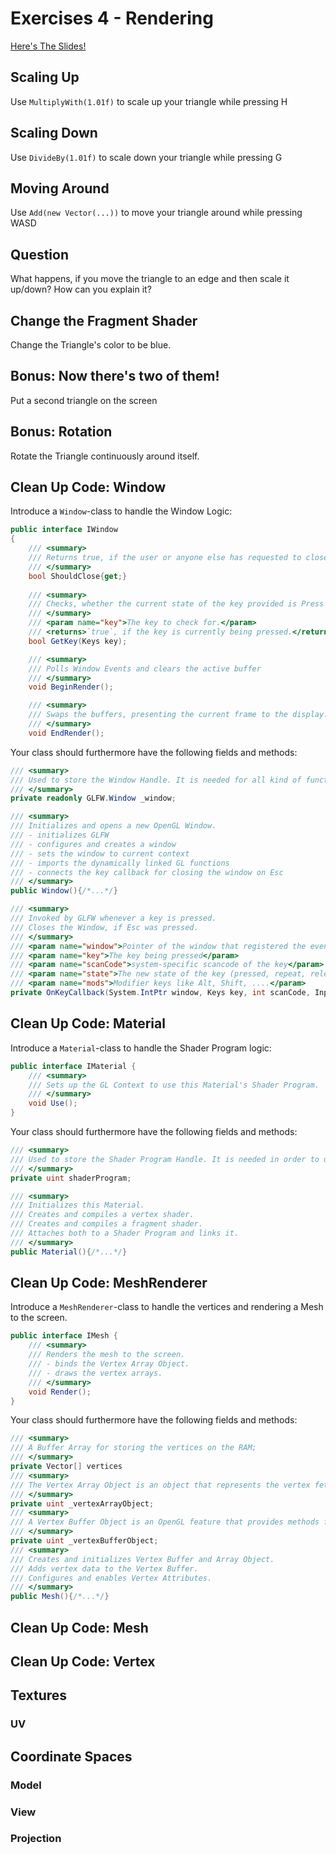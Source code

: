 # Exercises 4 - Rendering

[Here's The Slides!](slides/README.md)

## Scaling Up
Use `MultiplyWith(1.01f)` to scale up your triangle while pressing H
## Scaling Down
Use `DivideBy(1.01f)` to scale down your triangle while pressing G
## Moving Around
Use `Add(new Vector(...))` to move your triangle around while pressing WASD
## Question
What happens, if you move the triangle to an edge and then scale it up/down? How can you explain it?
## Change the Fragment Shader
Change the Triangle's color to be blue.
## Bonus: Now there's two of them!
Put a second triangle on the screen
## Bonus: Rotation
Rotate the Triangle continuously around itself.
## Clean Up Code: Window
Introduce a `Window`-class to handle the Window Logic:
```cs
public interface IWindow
{
    /// <summary>
    /// Returns true, if the user or anyone else has requested to close the Window.
    /// </summary>
    bool ShouldClose{get;}
    
    /// <summary>
    /// Checks, whether the current state of the key provided is Press or Repeat.
    /// </summary>
    /// <param name="key">The key to check for.</param>
    /// <returns>`true`, if the key is currently being pressed.</returns>
    bool GetKey(Keys key);

    /// <summary>
    /// Polls Window Events and clears the active buffer
    /// </summary>
    void BeginRender();

    /// <summary>
    /// Swaps the buffers, presenting the current frame to the display.
    /// </summary>
    void EndRender();
```

Your class should furthermore have the following fields and methods:
```cs
/// <summary>
/// Used to store the Window Handle. It is needed for all kind of functions that handle the window's state.
/// </summary>
private readonly GLFW.Window _window;

/// <summary>
/// Initializes and opens a new OpenGL Window.
/// - initializes GLFW
/// - configures and creates a window
/// - sets the window to current context
/// - imports the dynamically linked GL functions
/// - connects the key callback for closing the window on Esc
/// </summary>
public Window(){/*...*/}

/// <summary>
/// Invoked by GLFW whenever a key is pressed.
/// Closes the Window, if Esc was pressed.
/// </summary>
/// <param name="window">Pointer of the window that registered the event</param>
/// <param name="key">The key being pressed</param>
/// <param name="scanCode">system-specific scancode of the key</param>
/// <param name="state">The new state of the key (pressed, repeat, released)</param>
/// <param name="mods">Modifier keys like Alt, Shift, ....</param>
private OnKeyCallback(System.IntPtr window, Keys key, int scanCode, InputState state, ModifierKeys mods){/*...*/}
```
## Clean Up Code: Material
Introduce a `Material`-class to handle the Shader Program logic:
```cs
public interface IMaterial {
    /// <summary>
    /// Sets up the GL Context to use this Material's Shader Program.
    /// </summary>
    void Use();
}
```

Your class should furthermore have the following fields and methods:

```cs
/// <summary>
/// Used to store the Shader Program Handle. It is needed in order to use it for rendering.
/// </summary>
private uint shaderProgram;

/// <summary>
/// Initializes this Material.
/// Creates and compiles a vertex shader.
/// Creates and compiles a fragment shader.
/// Attaches both to a Shader Program and links it.
/// </summary>
public Material(){/*...*/}
```

## Clean Up Code: MeshRenderer

Introduce a `MeshRenderer`-class to handle the vertices and rendering a Mesh to the screen.

```cs
public interface IMesh {
    /// <summary>
    /// Renders the mesh to the screen.
    /// - binds the Vertex Array Object.
    /// - draws the vertex arrays.
    /// </summary>
    void Render();
}
```

Your class should furthermore have the following fields and methods:

```cs
/// <summary>
/// A Buffer Array for storing the vertices on the RAM;
/// </summary>
private Vector[] vertices
/// <summary>
/// The Vertex Array Object is an object that represents the vertex fetch stage of the OpenGL pipeline and is used to supply input to the vertex shader. It will store vertex buffer objects as well as the vertex attribute configuration.
/// </summary>
private uint _vertexArrayObject;
/// <summary>
/// A Vertex Buffer Object is an OpenGL feature that provides methods for uploading vertex data (position, normal vector, color, etc.) to the video device for non-immediate-mode rendering.
/// </summary>
private uint _vertexBufferObject;
/// <summary>
/// Creates and initializes Vertex Buffer and Array Object.
/// Adds vertex data to the Vertex Buffer.
/// Configures and enables Vertex Attributes.
/// </summary>
public Mesh(){/*...*/}
```


## Clean Up Code: Mesh

## Clean Up Code: Vertex

## Textures

### UV

## Coordinate Spaces

### Model

### View

### Projection

